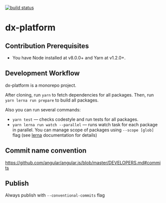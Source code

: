 [![build status](https://img.shields.io/travis/devex-web-frontend/dx-platform/master.svg?style=flat-square)](https://travis-ci.org/devex-web-frontend/dx-platform)

# dx-platform

## Contribution Prerequisites

- You have Node installed at v8.0.0+ and Yarn at v1.2.0+.

## Development Workflow

dx-platform is a monorepo project.

After cloning, run ``yarn`` to fetch dependencies for all packages. Then, run ``yarn lerna run prepare`` to build all packages.

Also you can run several commands:

- ``yarn test`` — checks codestyle and run tests for all packages.
- ``yarn lerna run watch --parallel`` — runs watch task for each package in parallel. You can manage scope of packages using ``--scope [glob]`` flag (see [lerna](https://github.com/lerna/lerna#--scope-glob) documentation for details)

## Commit name convention
https://github.com/angular/angular.js/blob/master/DEVELOPERS.md#commits

## Publish
Always publish with `--conventional-commits` flag
